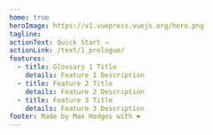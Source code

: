 ```yaml
---
home: true
heroImage: https://v1.vuepress.vuejs.org/hero.png
tagline:
actionText: Quick Start →
actionLink: /text/1_prologue/
features:
  - title: Glossary 1 Title
    details: Feature 1 Description
  - title: Feature 2 Title
    details: Feature 2 Description
  - title: Feature 3 Title
    details: Feature 3 Description
footer: Made by Max Hodges with ❤️
---
```

